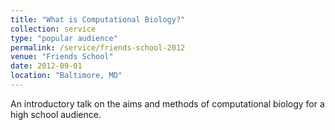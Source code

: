 ```yaml
---
title: "What is Computational Biology?"
collection: service
type: "popular audience"
permalink: /service/friends-school-2012
venue: "Friends School"
date: 2012-09-01
location: "Baltimore, MD"
---
```


An introductory talk on the aims and methods of computational biology
for a high school audience.